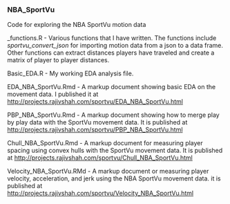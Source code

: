### NBA_SportVu
Code for exploring the NBA SportVu motion data

_functions.R - Various functions that I have written.  The functions include *sportvu_convert_json* for importing motion data from a json to a data frame.  Other functions can extract distances players have traveled and create a matrix of player to player distances.

Basic_EDA.R - My working EDA analysis file.  

EDA_NBA_SportVu.Rmd - A markup document showing basic EDA on the movement data.  I published it at http://projects.rajivshah.com/sportvu/EDA_NBA_SportVu.html

PBP_NBA_SportVu.Rmd - A markup document showing how to merge play by play data with the SportVu movement data.  It is published at http://projects.rajivshah.com/sportvu/PBP_NBA_SportVu.html 

Chull_NBA_SportVu.Rmd - A markup document for measuring player spacing using convex hulls with the SportVu movement data.  It is published at http://projects.rajivshah.com/sportvu/Chull_NBA_SportVu.html

Velocity_NBA_SportVu.RMd - A markup document or measuring player velocity, acceleration, and jerk using the NBA SportVu movement data.  it is published at http://projects.rajivshah.com/sportvu/Velocity_NBA_SportVu.html
